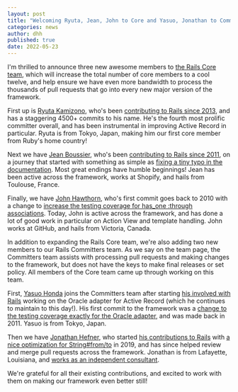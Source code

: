 ```yaml
---
layout: post
title: "Welcoming Ryuta, Jean, John to Core and Yasuo, Jonathan to Committers"
categories: news
author: dhh
published: true
date: 2022-05-23
---
```


I'm thrilled to announce three new awesome members to [the Rails Core team](https://rubyonrails.org/community), which will increase the total number of core members to a cool twelve, and help ensure we have even more bandwidth to process the thousands of pull requests that go into every new major version of the framework.

First up is [Ryuta Kamizono](https://blog.kamipo.net), who's been [contributing to Rails since 2013](https://contributors.rubyonrails.org/contributors/ryuta-kamizono/commits), and has a staggering 4500+ commits to his name. He's the fourth most prolific committer overall, and has been instrumental in improving Active Record in particular. Ryuta is from Tokyo, Japan, making him our first core member from Ruby's home country!

Next we have [Jean Boussier](https://github.com/byroot), who's been [contributing to Rails since 2011](https://contributors.rubyonrails.org/contributors/jean-boussier/commits), on a journey that started with something as simple as [fixing a tiny typo in the documentation](https://github.com/rails/rails/commit/fd17ffc7a27c2fc5c3c2afb82c9e1909fd5ba7a1). Most great endings have humble beginnings! Jean has been active across the framework, works at Shopify, and hails from Toulouse, France.

Finally, we have [John Hawthorn](https://github.com/jhawthorn), who's first commit goes back to 2010 with a change to [increase the testing coverage for has_one :through associations](https://github.com/rails/rails/commit/28896a9f4ae0830726619bc479f69263acb80e4b). Today, John is active across the framework, and has done a lot of good work in particular on Action View and template handling. John works at GitHub, and hails from Victoria, Canada.

In addition to expanding the Rails Core team, we're also adding two new members to our Rails Committers team. As we say on the team page, the Committers team assists with processing pull requests and making changes to the framework, but does not have the keys to make final releases or set policy. All members of the Core team came up through working on this team.

First, [Yasuo Honda](https://github.com/yahonda) joins the Committers team after starting [his involved with Rails](https://contributors.rubyonrails.org/contributors/yasuo-honda/commits) working on the Oracle adapter for Active Record (which he continues to maintain to this day!). His first commit to the framework was a [change to the testing coverage exactly for the Oracle adapter](https://github.com/rails/rails/commit/3937d443d6a491df4a66d267527462f97c37759f), and was made back in 2011. Yasuo is from Tokyo, Japan.

Then we have [Jonathan Hefner](https://jonathan.hefner.pro), who started [his contributions to Rails](https://contributors.rubyonrails.org/contributors/jonathan-hefner/commits) with [a nice optimization for String#from/to](https://github.com/rails/rails/commit/52498ccafd718975dc7ad8df2bf7f4a9614a239d) in 2019, and has since helped review and merge pull requests across the framework. Jonathan is from Lafayette, Louisiana, and [works as an independent consultant](https://jonathan.hefner.pro).

We're grateful for all their existing contributions, and excited to work with them on making our framework even better still!
